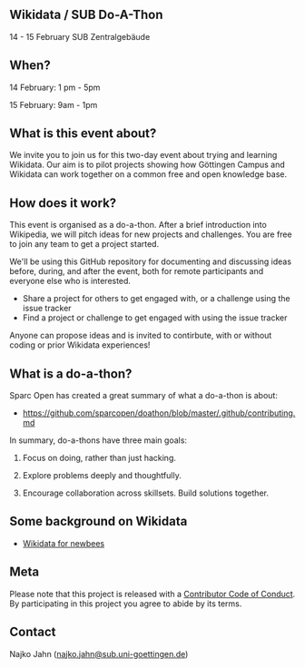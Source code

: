 ## Wikidata / SUB Do-A-Thon

14 - 15 February SUB Zentralgebäude

## When?

14 February: 1 pm - 5pm 

15 February: 9am - 1pm

## What is this event about?

We invite you to join us for this two-day event about trying and learning Wikidata. Our aim is to pilot projects showing how Göttingen Campus and Wikidata can work together on a common free and open knowledge base.

## How does it work?

This event is organised as a do-a-thon. After a brief introduction into Wikipedia, we will pitch ideas for new projects and challenges. You are free to join any team to get a project started. 

We'll be using this GitHub repository for documenting and discussing ideas before, during, and after the event, both for remote participants and everyone else who is interested. 

- Share a project for others to get engaged with, or a challenge using the issue tracker
- Find a project or challenge to get engaged with using the issue tracker

Anyone can propose ideas and is invited to contirbute, with or without coding or prior Wikidata experiences! 

## What is a do-a-thon?

Sparc Open has created a great summary of what a do-a-thon is about:

- <https://github.com/sparcopen/doathon/blob/master/.github/contributing.md>

In summary, do-a-thons have three main goals:

1. Focus on doing, rather than just hacking.

2. Explore problems deeply and thoughtfully.

3. Encourage collaboration across skillsets. Build solutions together.



## Some background on Wikidata

- [Wikidata for newbees](wikidata-newbies.md)

## Meta

Please note that this project is released with a [Contributor Code of Conduct](CONDUCT.md). By participating in this project you agree to abide by its terms.

## Contact

Najko Jahn (najko.jahn@sub.uni-goettingen.de)

